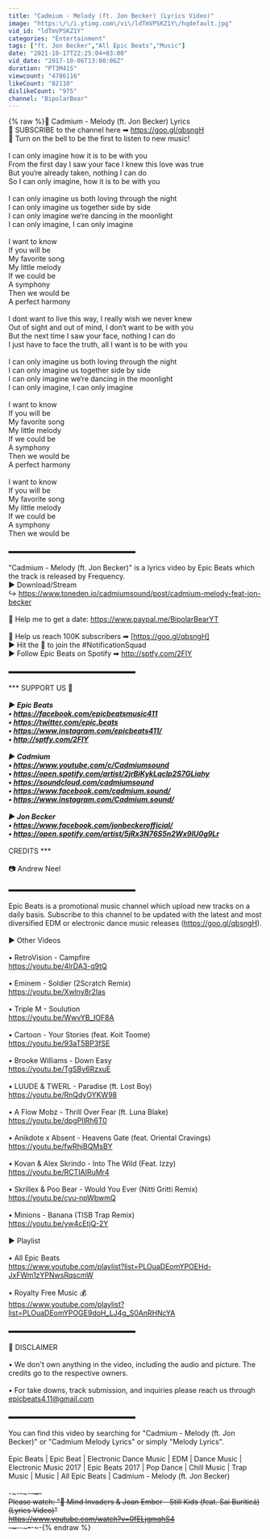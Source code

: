 ```yaml
---
title: "Cadmium - Melody (ft. Jon Becker) (Lyrics Video)"
image: "https:\/\/i.ytimg.com\/vi\/ldTmVPSKZ1Y\/hqdefault.jpg"
vid_id: "ldTmVPSKZ1Y"
categories: "Entertainment"
tags: ["ft. Jon Becker","All Epic Beats","Music"]
date: "2021-10-17T22:25:04+03:00"
vid_date: "2017-10-06T13:00:06Z"
duration: "PT3M41S"
viewcount: "4786116"
likeCount: "82110"
dislikeCount: "975"
channel: "BipolarBear"
---
```

{% raw %}📝 Cadmium - Melody (ft. Jon Becker) Lyrics<br />🐾 SUBSCRIBE to the channel here ➡ <a rel="nofollow" target="blank" href="https://goo.gl/qbsngH">https://goo.gl/qbsngH</a> <br />🔔 Turn on the bell to be the first to listen to new music! <br /><br />I can only imagine how it is to be with you<br />From the first day I saw your face I knew this love was true<br />But you‘re already taken, nothing I can do<br />So I can only imagine, how it is to be with you<br /> <br />I can only imagine us both loving through the night<br />I can only imagine us together side by side<br />I can only imagine we‘re dancing in the moonlight<br />I can only imagine, I can only imagine<br /> <br />I want to know <br />If you will be<br />My favorite song<br />My little melody<br />If we could be<br />A symphony<br />Then we would be<br />A perfect harmony<br /> <br />I dont want to live this way, I really wish we never knew<br />Out of sight and out of mind, I don‘t want to be with you<br />But the next time I saw your face, nothing I can do<br />I just have to face the truth, all I want is to be with you <br /> <br />I can only imagine us both loving through the night<br />I can only imagine us together side by side<br />I can only imagine we‘re dancing in the moonlight<br />I can only imagine, I can only imagine<br /> <br />I want to know <br />If you will be<br />My favorite song<br />My little melody<br />If we could be<br />A symphony<br />Then we would be<br />A perfect harmony<br /><br />I want to know <br />If you will be<br />My favorite song<br />My little melody<br />If we could be<br />A symphony<br />Then we would be<br /><br />▬▬▬▬▬▬▬▬▬▬▬▬▬▬▬▬▬▬<br /><br />&quot;Cadmium - Melody (ft. Jon Becker)&quot; is a lyrics video by Epic Beats which the track is released by Frequency.<br />▶ Download/Stream<br />↪︎ <a rel="nofollow" target="blank" href="https://www.toneden.io/cadmiumsound/post/cadmium-melody-feat-jon-becker">https://www.toneden.io/cadmiumsound/post/cadmium-melody-feat-jon-becker</a><br /><br />🐻 Help me to get a date: <a rel="nofollow" target="blank" href="https://www.paypal.me/BipolarBearYT">https://www.paypal.me/BipolarBearYT</a><br /><br />👊 Help us reach 100K subscribers ➡ [<a rel="nofollow" target="blank" href="https://goo.gl/qbsngH]">https://goo.gl/qbsngH]</a><br />▶ Hit the 🔔 to join the #NotificationSquad<br />▶ Follow Epic Beats on Spotify ➡ <a rel="nofollow" target="blank" href="http://sptfy.com/2FIY">http://sptfy.com/2FIY</a><br /><br />▬▬▬▬▬▬▬▬▬▬▬▬▬▬▬▬▬▬<br /><br />*** SUPPORT US 👊 ***<br /><br />▶ Epic Beats<br />• <a rel="nofollow" target="blank" href="https://facebook.com/epicbeatsmusic411">https://facebook.com/epicbeatsmusic411</a><br />• <a rel="nofollow" target="blank" href="https://twitter.com/epic.beats">https://twitter.com/epic.beats</a><br />• <a rel="nofollow" target="blank" href="https://www.instagram.com/epicbeats411/">https://www.instagram.com/epicbeats411/</a><br />• <a rel="nofollow" target="blank" href="http://sptfy.com/2FIY">http://sptfy.com/2FIY</a><br /><br />▶ Cadmium<br />• <a rel="nofollow" target="blank" href="https://www.youtube.com/c/Cadmiumsound">https://www.youtube.com/c/Cadmiumsound</a><br />• <a rel="nofollow" target="blank" href="https://open.spotify.com/artist/2jrBiKykLqcIp2S7GLiahy">https://open.spotify.com/artist/2jrBiKykLqcIp2S7GLiahy</a><br />• <a rel="nofollow" target="blank" href="https://soundcloud.com/cadmiumsound">https://soundcloud.com/cadmiumsound</a><br />• <a rel="nofollow" target="blank" href="https://www.facebook.com/cadmium.sound/">https://www.facebook.com/cadmium.sound/</a><br />• <a rel="nofollow" target="blank" href="https://www.instagram.com/Cadmium.sound/">https://www.instagram.com/Cadmium.sound/</a><br /><br />▶ Jon Becker<br />• <a rel="nofollow" target="blank" href="https://www.facebook.com/jonbeckerofficial/">https://www.facebook.com/jonbeckerofficial/</a><br />• <a rel="nofollow" target="blank" href="https://open.spotify.com/artist/5jRx3N76S5n2Wx9lU0g9Lr">https://open.spotify.com/artist/5jRx3N76S5n2Wx9lU0g9Lr</a><br /><br />*** CREDITS ***<br /><br />📷 Andrew Neel<br /><br />▬▬▬▬▬▬▬▬▬▬▬▬▬▬▬▬▬▬<br /><br />Epic Beats is a promotional music channel which upload new tracks on a daily basis. Subscribe to this channel to be updated with the latest and most diversified EDM or electronic dance music releases (<a rel="nofollow" target="blank" href="https://goo.gl/qbsngH).">https://goo.gl/qbsngH).</a><br /><br />▶ Other Videos<br /><br />• RetroVision - Campfire<br /><a rel="nofollow" target="blank" href="https://youtu.be/4lrDA3-g9tQ">https://youtu.be/4lrDA3-g9tQ</a><br /><br />• Eminem - Soldier (2Scratch Remix)<br /><a rel="nofollow" target="blank" href="https://youtu.be/Xwlny8r2Ias">https://youtu.be/Xwlny8r2Ias</a><br /><br />• Triple M - Soulution<br /><a rel="nofollow" target="blank" href="https://youtu.be/WwvYB_IOF8A">https://youtu.be/WwvYB_IOF8A</a><br /><br />• Cartoon - Your Stories (feat. Koit Toome)<br /><a rel="nofollow" target="blank" href="https://youtu.be/93aT5BP3fSE">https://youtu.be/93aT5BP3fSE</a><br /><br />• Brooke Williams -  Down Easy<br /><a rel="nofollow" target="blank" href="https://youtu.be/TgSBy6RzxuE">https://youtu.be/TgSBy6RzxuE</a><br /><br />• LUUDE &amp; TWERL - Paradise (ft. Lost Boy)<br /><a rel="nofollow" target="blank" href="https://youtu.be/RnQdyOYKW98">https://youtu.be/RnQdyOYKW98</a><br /><br />• A Flow Mobz  - Thrill Over Fear (ft. Luna Blake)<br /><a rel="nofollow" target="blank" href="https://youtu.be/dpgPIlRh6T0">https://youtu.be/dpgPIlRh6T0</a><br /><br />• Anikdote x Absent - Heavens Gate (feat. Oriental Cravings)<br /><a rel="nofollow" target="blank" href="https://youtu.be/fwRhjBQMsBY">https://youtu.be/fwRhjBQMsBY</a><br /><br />• Kovan &amp; Alex Skrindo - Into The Wild (Feat. Izzy)<br /><a rel="nofollow" target="blank" href="https://youtu.be/RCTIAIRuMr4">https://youtu.be/RCTIAIRuMr4</a><br /><br />• Skrillex &amp; Poo Bear - Would You Ever (Nitti Gritti Remix)<br /><a rel="nofollow" target="blank" href="https://youtu.be/cyu-npWbwmQ">https://youtu.be/cyu-npWbwmQ</a><br /><br />• Minions - Banana (TISB Trap Remix)<br /><a rel="nofollow" target="blank" href="https://youtu.be/yw4cEtjQ-2Y">https://youtu.be/yw4cEtjQ-2Y</a><br /><br />▶ Playlist<br /><br />• All Epic Beats<br /><a rel="nofollow" target="blank" href="https://www.youtube.com/playlist?list=PLOuaDEomYPOEHd-JxFWm1zYPNwsRqscmW">https://www.youtube.com/playlist?list=PLOuaDEomYPOEHd-JxFWm1zYPNwsRqscmW</a><br /><br />• Royalty Free Music 💰 <br /><a rel="nofollow" target="blank" href="https://www.youtube.com/playlist?list=PLOuaDEomYPOGE9doH_LJ4g_S0AnRHNcYA">https://www.youtube.com/playlist?list=PLOuaDEomYPOGE9doH_LJ4g_S0AnRHNcYA</a><br /><br />▬▬▬▬▬▬▬▬▬▬▬▬▬▬▬▬▬▬<br /><br />🚫 DISCLAIMER<br /><br />• We don't own anything in the video, including the audio and picture. The credits go to the respective owners. <br /><br />• For take downs, track submission, and inquiries please reach us through epicbeats4.11@gmail.com<br /><br />▬▬▬▬▬▬▬▬▬▬▬▬▬▬▬▬▬▬<br /><br />You can find this video by searching for &quot;Cadmium - Melody (ft. Jon Becker)&quot; or &quot;Cadmium Melody Lyrics&quot; or simply &quot;Melody Lyrics&quot;.<br /><br />Epic Beats | Epic Beat | Electronic Dance Music | EDM | Dance Music | Electronic Music 2017 | Epic Beats 2017 | Pop Dance | Chill Music | Trap Music | Music | All Epic Beats | Cadmium - Melody (ft. Jon Becker)<br /><br />-~-~~-~~~-~~-~-<br />Please watch: &quot;🐻 Mind Invaders &amp; Joan Ember - Still Kids (feat. Sai Buriticá) (Lyrics Video)&quot; <br /><a rel="nofollow" target="blank" href="https://www.youtube.com/watch?v=0fELjgmqhS4">https://www.youtube.com/watch?v=0fELjgmqhS4</a><br />-~-~~-~~~-~~-~-{% endraw %}
